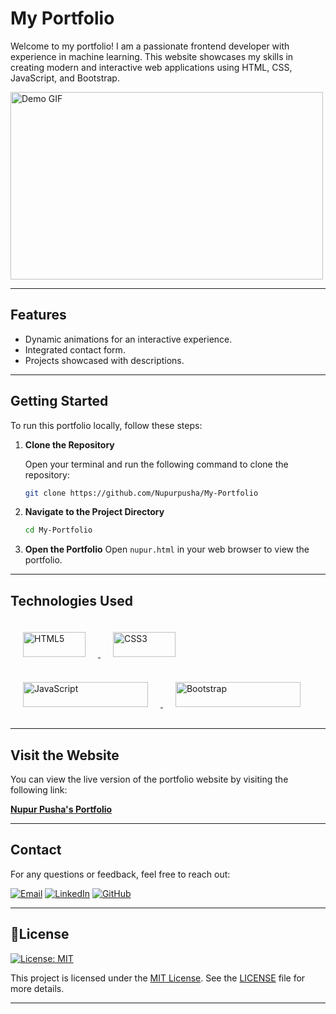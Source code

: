 # **My Portfolio**
Welcome to my portfolio! I am a passionate frontend developer with experience in machine learning. This website showcases my skills in creating modern and interactive web applications using HTML, CSS, JavaScript, and Bootstrap.
<p align="left">
  <img src="https://github.com/Nupurpusha/My-Portfolio/blob/main/demo.gif.gif" alt="Demo GIF" width="500" height="300">
</p>

---

## Features
- Dynamic animations for an interactive experience.
- Integrated contact form.
- Projects showcased with descriptions.

---

## Getting Started

To run this portfolio locally, follow these steps:
1. **Clone the Repository**

   Open your terminal and run the following command to clone the repository:

   ```bash
   git clone https://github.com/Nupurpusha/My-Portfolio
2. **Navigate to the Project Directory**

    ```bash
    cd My-Portfolio
3. **Open the Portfolio**
   Open `nupur.html` in your web browser to view the portfolio.
---

## Technologies Used

<a href="https://developer.mozilla.org/en-US/docs/Web/HTML" target="_blank">
    <img src="https://img.shields.io/badge/HTML5-E34F26?style=for-the-badge&logo=html5&logoColor=white" alt="HTML5" style="margin: 20px;" width="100" height="40">
</a>
<a href="https://developer.mozilla.org/en-US/docs/Web/CSS" target="_blank">
    <img src="https://img.shields.io/badge/CSS3-1572B6?style=for-the-badge&logo=css3&logoColor=white" alt="CSS3" style="margin: 20px;" width="100" height="40">
</a>
<a href="https://developer.mozilla.org/en-US/docs/Web/JavaScript" target="_blank">
    <img src="https://img.shields.io/badge/JavaScript-ES6+-yellow?style=for-the-badge&logo=javascript&logoColor=white" alt="JavaScript" style="margin: 20px;" width="200" height="40">
</a>
<a href="https://getbootstrap.com/" target="_blank">
    <img src="https://img.shields.io/badge/Bootstrap-5.3-purple?style=for-the-badge&logo=bootstrap&logoColor=white" alt="Bootstrap" style="margin: 20px;" width="200" height="40">
</a>

---

## Visit the Website

You can view the live version of the portfolio website by visiting the following link:

[**Nupur Pusha's Portfolio**](https://nupurpusha.github.io/My-Portfolio/nupur.html)

---
## Contact

For any questions or feedback, feel free to reach out:

[![Email](https://img.shields.io/badge/Email-nupurpusha26@gmail.com-blue?style=for-the-badge&logo=gmail&logoColor=white)](mailto:nupurpusha26@gmail.com)
[![LinkedIn](https://img.shields.io/badge/LinkedIn-Nupur%20Pusha-blue?style=for-the-badge&logo=linkedin&logoColor=white)](https://www.linkedin.com/in/nupur-pusha-b0aba8312/)
[![GitHub](https://img.shields.io/badge/GitHub-Nupurpusha-black?style=for-the-badge&logo=github&logoColor=white)](https://github.com/Nupurpusha)


---

## 📜License
[![License: MIT](https://img.shields.io/badge/License-MIT-blue.svg)](https://opensource.org/licenses/MIT)

This project is licensed under the [MIT License](https://opensource.org/licenses/MIT). See the [LICENSE](https://github.com/Nupurpusha/My-Portfolio/blob/main/LICENSE.txt) file for more details.


---


